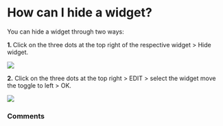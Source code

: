 # How can I hide a widget?

<p class="no-margin">You can hide a widget through two ways:</p>
<p class="no-margin"></p>
<p class="no-margin"><b>1. </b> Click on the three dots at the top right of the respective widget &gt; Hide widget.</p>
<p class="no-margin"></p>
<div class="intercom-container"><img src="/assets/img/teams-pro/image_195.png"></div><p class="no-margin"><b>2.</b> Click on the three dots at the top right &gt; EDIT &gt; select the widget move the toggle to left &gt; OK.</p>
<p class="no-margin"></p>
<div class="intercom-container"><img src="/assets/img/teams-pro/image_196.png"></div>

### Comments
<Comments />
